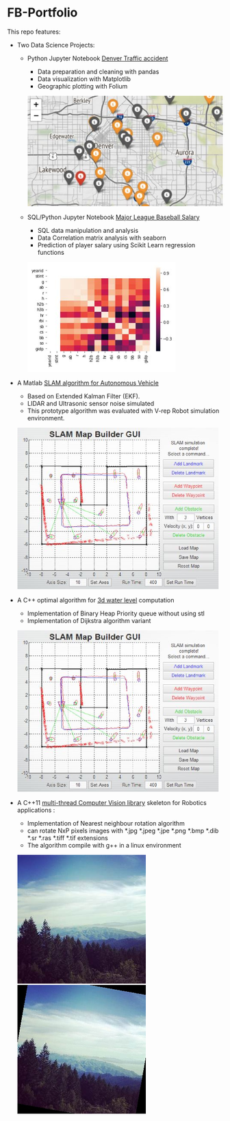 # FB-Portfolio

This repo features:
* Two Data Science Projects:
  * Python Jupyter Notebook [Denver Traffic accident](https://github.com/FlorianBreut/FB-Portfolio/blob/master/MLB%20Data%20Analysis.ipynb)
    * Data preparation and cleaning with pandas
    * Data visualization with Matplotlib
    * Geographic plotting with Folium  
      
    ![img1](https://github.com/FlorianBreut/FB-Portfolio/blob/master/illustrations/de.JPG?raw=true)  
      
  * SQL/Python Jupyter Notebook [Major League Baseball Salary](https://github.com/FlorianBreut/FB-Portfolio/blob/master/Traffic%20Acccidents%20in%20Denver.ipynb)
    * SQL data manipulation and analysis
    * Data Correlation matrix analysis with seaborn
    * Prediction of player salary using Scikit Learn regression functions  
      
    ![img2](https://github.com/FlorianBreut/FB-Portfolio/blob/master/illustrations/ml.JPG?raw=true)  
      
* A Matlab [SLAM algorithm for Autonomous Vehicle](https://github.com/FlorianBreut/FB-Portfolio/blob/master/SLAM%20EKF%20FB.pdf) 
  * Based on Extended Kalman Filter (EKF). 
  * LIDAR and Ultrasonic sensor noise simulated
  * This prototype algorithm was evaluated with V-rep Robot simulation environment.  
    
   ![img3](https://github.com/FlorianBreut/FB-Portfolio/blob/master/illustrations/sl.JPG?raw=true)  
     
* A C++ optimal algorithm for [3d water level](https://github.com/FlorianBreut/FB-Portfolio/tree/master/WaterVolume) computation
  * Implementation of Binary Heap Priority queue without using stl
  * Implementation of Dijkstra algorithm variant  
    
   ![img4](https://github.com/FlorianBreut/FB-Portfolio/blob/master/illustrations/sl.JPG?raw=true)  
     
* A C++11 [multi-thread Computer Vision library](https://github.com/FlorianBreut/FB-Portfolio/tree/master/cv_rotate_img_lib) skeleton for Robotics applications :
  * Implementation of Nearest neighbour rotation algorithm
  * can rotate NxP pixels images with *.jpg *.jpeg *.jpe *.png *.bmp *.dib *.sr *.ras *.tiff *.tif  extensions
  * The algorithm compile with g++ in a linux environment  
    
   ![img5](https://github.com/FlorianBreut/FB-Portfolio/blob/master/cv_rotate_img_lib/input/th.jpeg?raw=true) ![img6](https://github.com/FlorianBreut/FB-Portfolio/blob/master/cv_rotate_img_lib/output/expected_output/th_output.jpeg?raw=true)  

